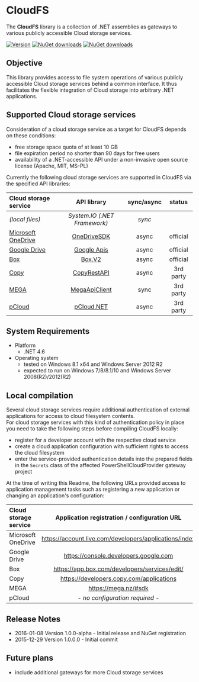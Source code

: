# CloudFS
The **CloudFS** library is a collection of .NET assemblies as gateways to various publicly accessible Cloud storage services.

[![Version](https://img.shields.io/nuget/v/CloudFS.svg)](https://www.nuget.org/packages/CloudFS)
[![NuGet downloads](https://img.shields.io/nuget/dt/CloudFS.svg)](https://www.nuget.org/packages/CloudFS)
[![NuGet downloads](https://img.shields.io/nuget/dt/CloudFS-Signed.svg)](https://www.nuget.org/packages/CloudFS-Signed)

## Objective

This library provides access to file system operations of various publicly accessible Cloud storage services behind a common interface. It thus facilitates the flexible integration of Cloud storage into arbitrary .NET applications.

## Supported Cloud storage services

Consideration of a cloud storage service as a target for CloudFS depends on these conditions:

- free storage space quota of at least 10 GB
- file expiration period no shorter than 90 days for free users
- availability of a .NET-accessible API under a non-invasive open source license (Apache, MIT, MS-PL)

Currently the following cloud storage services are supported in CloudFS via the specified API libraries:

| Cloud storage service                                       | API library                                                      | sync/async | status    |
| :---------------------------------------------------------- | :--------------------------------------------------------------: | :--------: | :-------: |
| *(local files)*                                             | *System.IO (.NET Framework)*                                     | *sync*     |           |
| [Microsoft OneDrive](https://onedrive.live.com/ "OneDrive") | [OneDriveSDK](https://github.com/OneDrive/onedrive-explorer-win)  | async      | official  |
| [Google Drive](https://drive.google.com/ "Google Drive")    | [Google Apis](https://github.com/google/google-api-dotnet-client) | async      | official  |
| [Box](https://app.box.com/ "Box")                           | [Box.V2](https://github.com/box/box-windows-sdk-v2)               | async      | official  |
| [Copy](https://www.copy.com/ "Copy")                        | [CopyRestAPI](https://github.com/saguiitay/CopyRestAPI)           | async      | 3rd party |
| [MEGA](https://mega.co.nz/ "MEGA")                          | [MegaApiClient](https://github.com/gpailler/MegaApiClient)        | sync       | 3rd party |
| [pCloud](https://www.pcloud.com/ "pCloud")                  | [pCloud.NET](https://github.com/nirinchev/pCloud.NET)             | async      | 3rd party |

## System Requirements

- Platform
  - .NET 4.6
- Operating system
  - tested on Windows 8.1 x64 and Windows Server 2012 R2
  - expected to run on Windows 7/8/8.1/10 and Windows Server 2008(R2)/2012(R2)

## Local compilation

Several cloud storage services require additional authentication of external applications for access to cloud filesystem contents.<br/>For cloud storage services with this kind of authentication policy in place you need to take the following steps before compiling CloudFS locally:

- register for a developer account with the respective cloud service
- create a cloud application configuration with sufficient rights to access the cloud filesystem
- enter the service-provided authentication details into the prepared fields in the `Secrets` class of the affected PowerShellCloudProvider gateway project

At the time of writing this Readme, the following URLs provided access to application management tasks such as registering a new application or changing an application's configuration:

| Cloud storage service | Application registration / configuration URL           |
| :-------------------- | :----------------------------------------------------: |
| Microsoft OneDrive    | https://account.live.com/developers/applications/index |
| Google Drive          | https://console.developers.google.com                  |
| Box                   | https://app.box.com/developers/services/edit/          |
| Copy                  | https://developers.copy.com/applications               |
| MEGA                  | https://mega.nz/#sdk                                   |
| pCloud                | *- no configuration required -*                        |

## Release Notes

- 2016-01-08 Version 1.0.0-alpha - Initial release and NuGet registration
- 2015-12-29 Version 1.0.0.0 - Initial commit

## Future plans

- include additional gateways for more Cloud storage services
